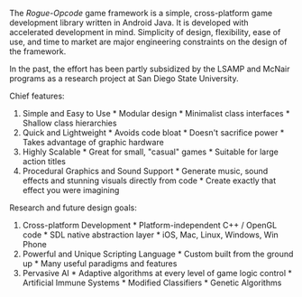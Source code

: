 The _Rogue-Opcode_ game framework is a simple, cross-platform game development library written in Android Java. It is developed with accelerated development in mind. Simplicity of design, flexibility, ease of use, and time to market are major engineering constraints on the design of the framework.

In the past, the effort has been partly subsidized by the LSAMP and McNair programs as a research project at San Diego State University.

Chief features:
  1. Simple and Easy to Use
    * Modular design
    * Minimalist class interfaces
    * Shallow class hierarchies
  1. Quick and Lightweight
    * Avoids code bloat
    * Doesn't sacrifice power
    * Takes advantage of graphic hardware
  1. Highly Scalable
    * Great for small, "casual" games
    * Suitable for large action titles
  1. Procedural Graphics and Sound Support
    * Generate music, sound effects and stunning visuals directly from code
    * Create exactly that effect you were imagining

Research and future design goals:
  1. Cross-platform Development
    * Platform-independent C++ / OpenGL code
    * SDL native abstraction layer
    * iOS, Mac, Linux, Windows, Win Phone
  1. Powerful and Unique Scripting Language
    * Custom built from the ground up
    * Many useful paradigms and features
  1. Pervasive AI
    * Adaptive algorithms at every level of game logic control
    * Artificial Immune Systems
    * Modified Classifiers
    * Genetic Algorithms